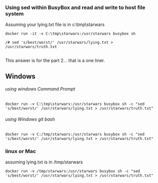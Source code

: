 ### Using sed within BusyBox and read and write to host file system

Assuming your lying.txt file is in c:\tmp\starwars

```dos
docker run -it -v C:\tmp\starwars:/usr/starwars busybox sh

/# sed 's/best/worst/' /usr/starwars/lying.txt > /usr/starwars/truth.txt


```


This answer is for the part 2... that is a one liner.

## Windows 

###### using windows Command Prompt
```
docker run -v C:\tmp\starwars:/usr/starwars busybox sh -c "sed 's/best/worst/' /usr/starwars/lying.txt > /usr/starwars/truth.txt"

```


###### using Windows git bash
```
docker run -v C:/tmp/starwars:/usr/starwars busybox sh -c "sed 's/best/worst/' /usr/starwars/lying.txt > /usr/starwars/truth.txt"

```

### linux or Mac

assuming lying.txt is in /tmp/starwars
```
docker run -v /tmp/starwars:/usr/starwars busybox sh -c "sed 's/best/worst/' /usr/starwars/lying.txt > /usr/starwars/truth.txt"

```
